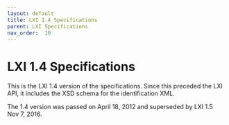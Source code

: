 ```yaml
---
layout: default
title: LXI 1.4 Specifications
parent: LXI Specifications
nav_order:  10
---
```

# LXI 1.4 Specifications

This is the LXI 1.4 version of  the specifications.  Since this 
preceded the LXI API, it includes the XSD schema for 
the identification XML.

The 1.4 version was passed on April 18, 2012 and superseded by LXI 1.5 Nov 7, 2016.


